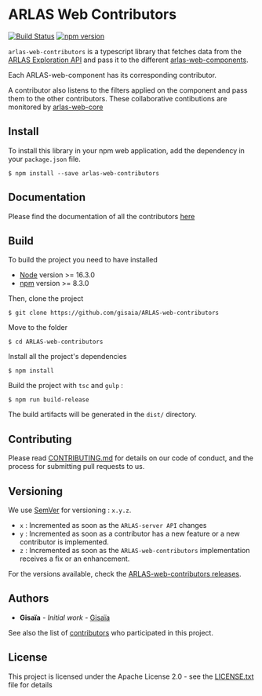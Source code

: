# ARLAS Web Contributors

[![Build Status](https://travis-ci.org/gisaia/ARLAS-web-contributors.svg?branch=develop)](https://travis-ci.org/gisaia/ARLAS-web-contributors)
[![npm version](https://badge.fury.io/js/arlas-web-contributors.svg)](https://badge.fury.io/js/arlas-web-contributors)

`arlas-web-contributors` is a typescript library that fetches data from the [ARLAS Exploration API](http://docs.arlas.io/arlas-tech/current/arlas-api-exploration/) and pass it to the different [arlas-web-components](https://github.com/gisaia/ARLAS-web-components).

Each ARLAS-web-component has its corresponding contributor. 

A contributor also listens to the filters applied on the component and pass them to the other contributors. These collaborative contibutions are monitored by [arlas-web-core](https://github.com/gisaia/ARLAS-web-core)

## Install

To install this library in your npm web application, add the dependency in your `package.json` file.

```shell
$ npm install --save arlas-web-contributors
```

## Documentation

Please find the documentation of all the contributors [here](http://docs.arlas.io/arlas-tech/current/classes/_contributors_treecontributor_.treecontributor/)

## Build

To build the project you need to have installed
- [Node](https://nodejs.org/en/) version >= 16.3.0
- [npm](https://github.com/npm/npm) version >= 8.3.0

Then, clone the project

```shell
$ git clone https://github.com/gisaia/ARLAS-web-contributors
```

Move to the folder

```shell
$ cd ARLAS-web-contributors
```

Install all the project's dependencies

```shell
$ npm install
```

Build the project with `tsc` and `gulp` :

```shell
$ npm run build-release
```

The build artifacts will be generated in the `dist/` directory. 

## Contributing

Please read [CONTRIBUTING.md](https://github.com/gisaia/ARLAS-web-contributors/blob/master/CONTRIBUTING.md) for details on our code of conduct, and the process for submitting pull requests to us.

## Versioning

We use [SemVer](http://semver.org/) for versioning : `x.y.z`.

- `x` : Incremented as soon as the `ARLAS-server API` changes
- `y` : Incremented as soon as a contributor has a new feature or a new contributor is implemented.
- `z` : Incremented as soon as the `ARLAS-web-contributors` implementation receives a fix or an enhancement.


 For the versions available, check the [ARLAS-web-contributors releases](https://github.com/gisaia/ARLAS-web-contributors/releases). 

## Authors

* **Gisaïa** - *Initial work* - [Gisaïa](http://gisaia.fr/)

See also the list of [contributors](https://github.com/gisaia/ARLAS-web-contributors/graphs/contributors) who participated in this project.


## License

This project is licensed under the Apache License 2.0 - see the [LICENSE.txt](LICENSE.txt) file for details
